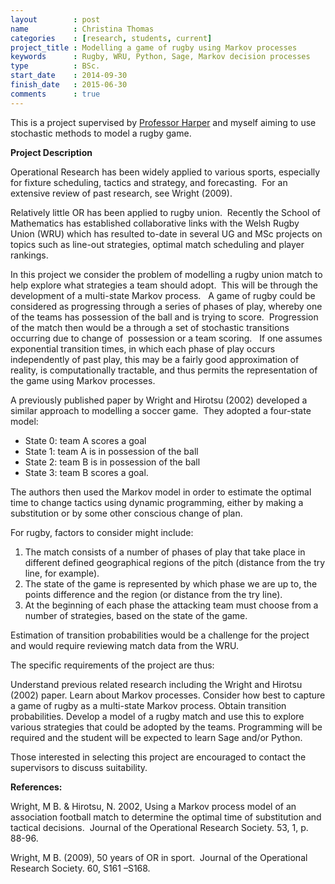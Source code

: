 ```yaml
---
layout        : post
name          : Christina Thomas
categories    : [research, students, current]
project_title : Modelling a game of rugby using Markov processes
keywords      : Rugby, WRU, Python, Sage, Markov decision processes
type          : BSc.
start_date    : 2014-09-30
finish_date   : 2015-06-30
comments      : true
---
```


This is a project supervised by [Professor Harper](http://www.profpaulharper.com/) and myself aiming to use stochastic methods to model a rugby game.

**Project Description**

Operational Research has been widely applied to various sports, especially for fixture scheduling, tactics and strategy, and forecasting.  For an extensive review of past research, see Wright (2009).

Relatively little OR has been applied to rugby union.  Recently the School of Mathematics has established collaborative links with the Welsh Rugby Union (WRU) which has resulted to-date in several UG and MSc projects on topics such as line-out strategies, optimal match scheduling and player rankings.

In this project we consider the problem of modelling a rugby union match to help explore what strategies a team should adopt.  This will be through the development of a multi-state Markov process.  
A game of rugby could be considered as progressing through a series of phases of play, whereby one of the teams has possession of the ball and is trying to score.  Progression of the match then would be a through a set of stochastic transitions occurring due to change of  possession or a team scoring.   If one assumes exponential transition times, in which each phase of play occurs independently of past play, this may be a fairly good approximation of reality, is computationally tractable, and thus permits the representation of the game using Markov processes.  

A previously published paper by Wright and Hirotsu (2002) developed a similar approach to modelling a soccer game.  They adopted a four-state model:

- State 0: team A scores a goal
- State 1: team A is in possession of the ball
- State 2: team B is in possession of the ball
- State 3: team B scores a goal.

The authors then used the Markov model in order to estimate the optimal time to change tactics using dynamic programming, either by making a substitution or by some other conscious change of plan.

For rugby, factors to consider might include:

1. The match consists of a number of phases of play that take place in different defined geographical regions of the pitch (distance from the try line, for example).  
2. The state of the game is represented by which phase we are up to, the points difference and the region (or distance from the try line).
3. At the beginning of each phase the attacking team must choose from a number of strategies, based on the state of the game.


Estimation of transition probabilities would be a challenge for the project and would require reviewing match data from the WRU.

The specific requirements of the project are thus:

Understand previous related research including the Wright and Hirotsu (2002) paper.
Learn about Markov processes.
Consider how best to capture a game of rugby as a multi-state Markov process.
Obtain transition probabilities.
Develop a model of a rugby match and use this to explore various strategies that could be adopted by the teams.
Programming will be required and the student will be expected to learn Sage and/or Python.

Those interested in selecting this project are encouraged to contact the supervisors to discuss suitability.

**References:**

Wright, M B. & Hirotsu, N. 2002, Using a Markov process model of an association football match to determine the optimal time of substitution and tactical decisions.  Journal of the Operational Research Society. 53, 1, p. 88-96.

Wright, M B. (2009), 50 years of OR in sport.  Journal of the Operational Research Society. 60, S161 –S168.

